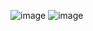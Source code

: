 ![image](https://github.com/DumSp1ro/dozoCRUD/assets/146105715/5801e2fe-9e6f-4be6-91a3-f7db4f09a1c8)
![image](https://github.com/DumSp1ro/dozoCRUD/assets/146105715/46da1ff1-708f-4d7e-a1a1-0ce542d666c5)
